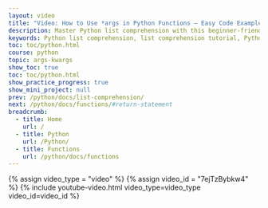 ```yaml
---
layout: video
title: "Video: How to Use *args in Python Functions – Easy Code Example and Video for Beginners"
description: Master Python list comprehension with this beginner-friendly tutorial and video. Learn how to create and use list comprehensions efficiently with clear code examples and practical tips. Perfect for students and new Python programmers.
keywords: Python list comprehension, list comprehension tutorial, Python code example, Python video tutorial, beginner Python, Python programming, create lists Python, Python list examples, Python for students,
toc: toc/python.html
course: python
topic: args-kwargs
show_toc: true
toc: toc/python.html
show_practice_progress: true
show_mini_project: null
prev: /python/docs/list-comprehension/
next: /python/docs/functions/#return-statement
breadcrumb:
  - title: Home
    url: /
  - title: Python
    url: /Python/
  - title: Functions
    url: /python/docs/functions
---
```


{% assign video_type = "video" %}
{% assign video_id = "7ejTzBybkw4" %}
{% include youtube-video.html video_type=video_type video_id=video_id %}

